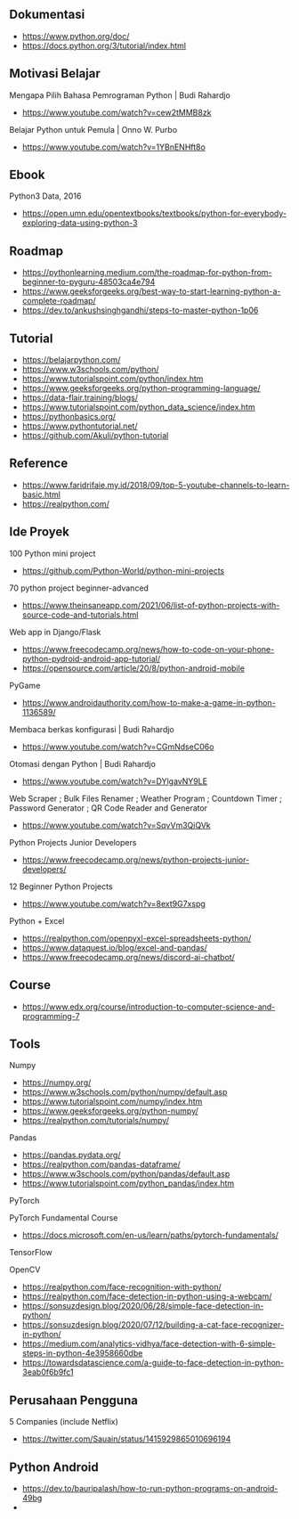 ## Dokumentasi

- https://www.python.org/doc/ 
- https://docs.python.org/3/tutorial/index.html

## Motivasi Belajar

Mengapa Pilih Bahasa Pemrograman Python | Budi Rahardjo
- https://www.youtube.com/watch?v=cew2tMMB8zk

Belajar Python untuk Pemula | Onno W. Purbo
- https://www.youtube.com/watch?v=1YBnENHft8o

## Ebook

Python3 Data, 2016
- https://open.umn.edu/opentextbooks/textbooks/python-for-everybody-exploring-data-using-python-3

## Roadmap

- https://pythonlearning.medium.com/the-roadmap-for-python-from-beginner-to-pyguru-48503ca4e794
- https://www.geeksforgeeks.org/best-way-to-start-learning-python-a-complete-roadmap/
- https://dev.to/ankushsinghgandhi/steps-to-master-python-1p06

## Tutorial

- https://belajarpython.com/
- https://www.w3schools.com/python/
- https://www.tutorialspoint.com/python/index.htm
- https://www.geeksforgeeks.org/python-programming-language/ 
- https://data-flair.training/blogs/
- https://www.tutorialspoint.com/python_data_science/index.htm
- https://pythonbasics.org/
- https://www.pythontutorial.net/
- https://github.com/Akuli/python-tutorial

## Reference

- https://www.faridrifaie.my.id/2018/09/top-5-youtube-channels-to-learn-basic.html
- https://realpython.com/

## Ide Proyek

100 Python mini project
- https://github.com/Python-World/python-mini-projects

70 python project beginner-advanced
- https://www.theinsaneapp.com/2021/06/list-of-python-projects-with-source-code-and-tutorials.html

Web app in Django/Flask
- https://www.freecodecamp.org/news/how-to-code-on-your-phone-python-pydroid-android-app-tutorial/
- https://opensource.com/article/20/8/python-android-mobile

PyGame
- https://www.androidauthority.com/how-to-make-a-game-in-python-1136589/

Membaca berkas konfigurasi | Budi Rahardjo
- https://www.youtube.com/watch?v=CGmNdseC06o

Otomasi dengan Python | Budi Rahardjo
- https://www.youtube.com/watch?v=DYlgavNY9LE

Web Scraper ; Bulk Files Renamer ; Weather Program ; Countdown Timer ; Password Generator ; QR Code Reader and Generator
- https://www.youtube.com/watch?v=SqvVm3QiQVk

Python Projects Junior Developers
- https://www.freecodecamp.org/news/python-projects-junior-developers/

12 Beginner Python Projects
- https://www.youtube.com/watch?v=8ext9G7xspg

Python + Excel
- https://realpython.com/openpyxl-excel-spreadsheets-python/
- https://www.dataquest.io/blog/excel-and-pandas/
- https://www.freecodecamp.org/news/discord-ai-chatbot/

## Course

- https://www.edx.org/course/introduction-to-computer-science-and-programming-7

## Tools 

Numpy
- https://numpy.org/
- https://www.w3schools.com/python/numpy/default.asp
- https://www.tutorialspoint.com/numpy/index.htm
- https://www.geeksforgeeks.org/python-numpy/
- https://realpython.com/tutorials/numpy/

Pandas 
- https://pandas.pydata.org/
- https://realpython.com/pandas-dataframe/
- https://www.w3schools.com/python/pandas/default.asp
- https://www.tutorialspoint.com/python_pandas/index.htm

PyTorch

PyTorch Fundamental Course
- https://docs.microsoft.com/en-us/learn/paths/pytorch-fundamentals/

TensorFlow

OpenCV
- https://realpython.com/face-recognition-with-python/
- https://realpython.com/face-detection-in-python-using-a-webcam/
- https://sonsuzdesign.blog/2020/06/28/simple-face-detection-in-python/
- https://sonsuzdesign.blog/2020/07/12/building-a-cat-face-recognizer-in-python/
- https://medium.com/analytics-vidhya/face-detection-with-6-simple-steps-in-python-4e3958660dbe
- https://towardsdatascience.com/a-guide-to-face-detection-in-python-3eab0f6b9fc1

## Perusahaan Pengguna

5 Companies (include Netflix)
- https://twitter.com/Sauain/status/1415929865010696194

## Python Android

- https://dev.to/bauripalash/how-to-run-python-programs-on-android-49bg
- 
